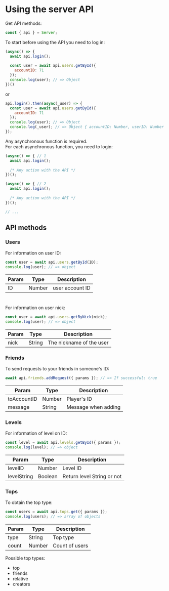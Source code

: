# Using the server API
Get API methods:
```js
const { api } = Server;
```
To start before using the API you need to log in:
```js
(async() => {
  await api.login();
  
  const user = await api.users.getById({
    accountID: 71
  });
  console.log(user); // => Object
})()
```
or
```js
api.login().then(async(_user) => {
  const user = await api.users.getById({
    accountID: 71
  });
  console.log(user); // => Object
  console.log(_user); // => Object { accountID: Number, userID: Number }
});
```
Any asynchronous function is required.</br>
For each asynchronous function, you need to login:
```js
(async() => { // 1
  await api.login();
  
  /* Any action with the API */
})();

(async() => { // 2
  await api.login();
  
  /* Any action with the API */
})();

// ...
```
## API methods
### Users
For information on user ID:
```js
const user = await api.users.getById(ID);
console.log(user); // => object
```
|Param |Type|Description|
|-|-|-|
|ID|Number|user account ID|
# 
For information on user nick:
```js
const user = await api.users.getByNick(nick);
console.log(user); // => object
```
|Param|Type|Description|
|-|-|-|
|nick|String|The nickname of the user|
### Friends
To send requests to your friends in someone's ID:
```js
await api.friends.addRequest({ params }); // => If successful: true
```
|Param|Type|Description|
|-|-|-|
|toAccountID|Number|Player's ID|
|message|String|Message when adding|
### Levels
For information of level on ID:
```js
const level = await api.levels.getById({ params });
console.log(level); // => object
```
|Param|Type|Description|
|-|-|-|
|levelID|Number|Level ID|
|levelString|Boolean|Return level String or not|
### Tops
To obtain the top type:
```js
const users = await api.tops.get({ params });
console.log(users); // => array of objects
```
|Param|Type|Description|
|-|-|-|
|type|String|Top type|
|count|Number|Count of users|

Possible top types:
* top
* friends
* relative
* creators
